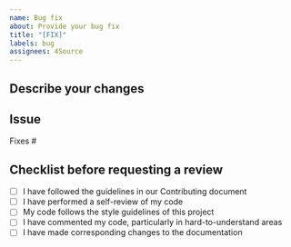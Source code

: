 ```yaml
---
name: Bug fix
about: Provide your bug fix
title: "[FIX]"
labels: bug
assignees: 4Source
---
```


<!--- Provide the Title of the Issue in the Title above With the [FIX] instead of [BUG] -->

## Describe your changes
<!--- Describe your changes in detail -->

## Issue 
Fixes # <!--- Issue number -->

## Checklist before requesting a review
- [ ] I have followed the guidelines in our Contributing document
- [ ] I have performed a self-review of my code
- [ ] My code follows the style guidelines of this project
- [ ] I have commented my code, particularly in hard-to-understand areas
- [ ] I have made corresponding changes to the documentation
